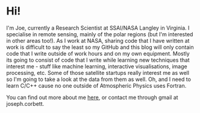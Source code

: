 # Hi!

I'm Joe, currently a Research Scientist at SSAI/NASA Langley in Virginia.  I specialise in remote sensing, mainly of the polar regions (but I'm interested in other areas too!).  As I work at NASA, sharing code that I have written at work is difficult to say the least so my GitHub and this blog will only contain code that I write outside of work hours and on my own equipment.  Mostly its going to consist of code that I write while learning new techniques that interest me - stuff like machine learning, interactive visualisations, image processing, etc.  Some of those satellite startups really interest me as well so I'm going to take a look at the data from them as well.  Oh, and I need to learn C/C++ cause no one outside of Atmospheric Physics uses Fortran.

You can find out more about me [here](pages/about.md), or contact me through gmail at joseph.corbett.
